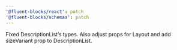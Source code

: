 ```yaml
---
'@fluent-blocks/react': patch
'@fluent-blocks/schemas': patch
---
```


Fixed DescriptionList’s types. Also adjust props for Layout and add sizeVariant prop to DescriptionList.
